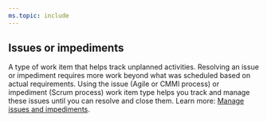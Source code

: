 ```yaml
---
ms.topic: include
---
```


## Issues or impediments
A type of work item that helps track unplanned activities. Resolving an issue or 
impediment requires more work beyond what was scheduled based on actual requirements. 
Using the issue (Agile or CMMI process) or impediment (Scrum process) work item type helps 
you track and manage these issues until you can resolve and close them.  Learn more: 
[Manage issues and impediments](../../boards/backlogs/manage-issues-impediments.md).
